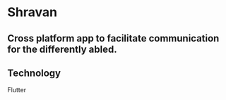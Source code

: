 # Shravan

## Cross platform app to facilitate communication for the differently abled.

## Technology
  Flutter

